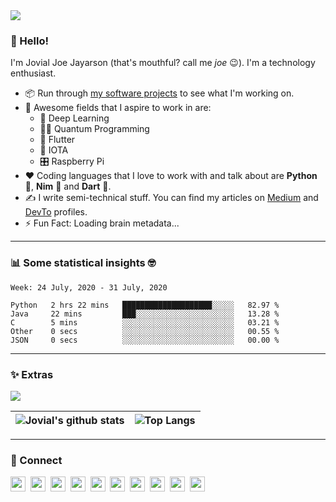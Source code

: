 <img src='https://i.stack.imgur.com/6vhWN.png' />

### 👋 Hello!
I'm Jovial Joe Jayarson (that's mouthful? call me *joe* :wink:). I'm a technology enthusiast.

- 📦 Run through [my software projects](https://github.com/joe733?tab=repositories) to see what I'm working on.
- 🤩 Awesome fields that I aspire to work in are:
	- 🧬 Deep Learning
	- 👨‍💻 Quantum Programming
	- 💙 Flutter
	- 💸 IOTA
	- 🎛 Raspberry Pi
- ❤️ Coding languages that I love to work with and talk about are **Python** 🐍, **Nim** 👑 and **Dart** 🎯.
- ✍️ I write semi-technical stuff. You can find my articles on [Medium](https://medium.com/@joe733/) and [DevTo](https://dev.to/joe733/) profiles.
- ⚡️ Fun Fact: Loading brain metadata...

---

### :bar_chart: Some statistical insights :nerd_face:

<!--START_SECTION:waka-->
```text
Week: 24 July, 2020 - 31 July, 2020

Python   2 hrs 22 mins   ████████████████████░░░░░   82.97 % 
Java     22 mins         ███░░░░░░░░░░░░░░░░░░░░░░   13.28 % 
C        5 mins          ░░░░░░░░░░░░░░░░░░░░░░░░░   03.21 % 
Other    0 secs          ░░░░░░░░░░░░░░░░░░░░░░░░░   00.55 % 
JSON     0 secs          ░░░░░░░░░░░░░░░░░░░░░░░░░   00.00 %
```
<!--END_SECTION:waka-->

---

### ✨ Extras

![](https://komarev.com/ghpvc/?username=joe733)

| ![Jovial's github stats](https://github-readme-stats.vercel.app/api?username=joe733&show_icons=true&count_private=true&theme=dark) | ![Top Langs](https://github-readme-stats.vercel.app/api/top-langs/?username=joe733&layout=compact&theme=dark) |
| --- | --- |
---

### **🔗 Connect**
<a href='https://twitter.com/joe_733'><img src='https://i.stack.imgur.com/xR1Qg.png' width='24'/></a>&nbsp;
<a href='https://www.facebook.com/jovialjoejayarson'><img src='https://i.stack.imgur.com/U9qVP.png' width='24'/></a>&nbsp;
<a href='https://www.linkedin.com/in/joe733'><img src='https://i.stack.imgur.com/VrlLG.png' width='24'/></a>&nbsp;
<a href='https://dev.to/joe733'><img src='https://i.stack.imgur.com/Vsd9o.png' width='24'/></a>&nbsp;
<a href='https://dribbble.com/joe733'><img src='https://i.stack.imgur.com/m9Q2e.png' width='24'/></a>&nbsp;
<a href='https://medium.com/@joe733'><img src='https://i.stack.imgur.com/Il68G.png' width='24'/></a>&nbsp;
<a href='https://stackoverflow.com/users/8828460/joe733'><img src='https://i.stack.imgur.com/s23fT.png' width='24'/></a>&nbsp;
<a href='https://www.hackerrank.com/joe733'><img src='https://i.stack.imgur.com/giL3d.png' width='24'/></a>&nbsp;
<a href='https://www.codewars.com/users/joe733'><img src='https://i.stack.imgur.com/y9Ee7.png' width='24'/></a>&nbsp;
<a href='https://repl.it/@joe7py'><img src='https://i.stack.imgur.com/KYxIp.png' width='24'/></a>

